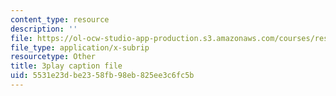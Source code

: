 ```yaml
---
content_type: resource
description: ''
file: https://ol-ocw-studio-app-production.s3.amazonaws.com/courses/res-18-007-calculus-revisited-multivariable-calculus-fall-2011/5531e23dbe2358fb98eb825ee3c6fc5b_JSs_dqq2uWo.vtt
file_type: application/x-subrip
resourcetype: Other
title: 3play caption file
uid: 5531e23d-be23-58fb-98eb-825ee3c6fc5b
---
```

